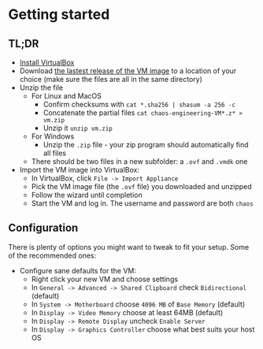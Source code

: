 # Getting started

## TL;DR

- [Install VirtualBox](https://www.virtualbox.org/wiki/Downloads)
- Download [the lastest release of the VM image](https://github.com/seeker89/chaos-engineering-in-action/releases) to a location of your choice (make sure the files are all in the same directory)
- Unzip the file
  - For Linux and MacOS
    - Confirm checksums with `cat *.sha256 | shasum -a 256 -c`
    - Concatenate the partial files `cat chaos-engineering-VM*.z* > vm.zip`
    - Unzip it `unzip vm.zip`
  - For Windows
    - Unzip the `.zip` file - your zip program should automatically find all files
  - There should be two files in a new subfolder: a `.ovf` and `.vmdk` one
- Import the VM image into VirtualBox:
  - In VirtualBox, click `File -> Import Appliance`
  - Pick the VM image file (the `.ovf` file) you downloaded and unzipped
  - Follow the wizard until completion
  - Start the VM and log in. The username and password are both `chaos`


## Configuration

There is plenty of options you might want to tweak to fit your setup. Some of the recommended ones:

- Configure sane defaults for the VM:
  - Right click your new VM and choose settings
  - In `General -> Advanced -> Shared Clipboard` check `Bidirectional` (default)
  - In `System -> Motherboard` choose `4096 MB` of `Base Memory` (default)
  - In `Display -> Video Memory` choose at least 64MB (default)
  - In `Display -> Remote Display` uncheck `Enable Server`
  - In `Display -> Graphics Controller` choose what best suits your host OS
